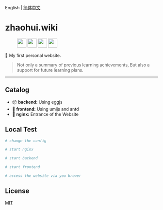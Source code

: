 English | [简体中文](./README_zh-CN.md)

# zhaohui.wiki

<figure class="third">
<img src="http://www.runoob.com/wp-content/uploads/2016/02/react.png" width="30" hegiht="30"/>
<img src="https://camo.githubusercontent.com/ba05c0ec5085fc7ecb51b4e1c0e369b77b548fee/68747470733a2f2f67772e616c697061796f626a656374732e636f6d2f7a6f732f726d73706f7274616c2f435a634a73584f5843714962676c426a547257732e706e67" width="30" hegiht="30"/>
<img src="https://gw.alipayobjects.com/zos/rmsportal/KDpgvguMpGfqaHPjicRK.svg" width="30" hegiht="30"/>
<img src="https://avatars2.githubusercontent.com/u/15833670?s=200&v=4" width="30" hegiht="30"/>
</figure>

🌋 My first personal website.

> Not only a summary of previous learning achievements, But also a support for future learning plans.

---

## Catalog

* 📦 **backend:** Using eggjs
* 🏈 **frontend:** Using umijs and antd
* 🎉 **nginx:**  Entrance of the Website

## Local Test

```bash
# change the config

# start nginx

# start backend

# start frontend

# access the website via you brower

```

## License

[MIT](https://github.com/umijs/umi/blob/master/LICENSE)

